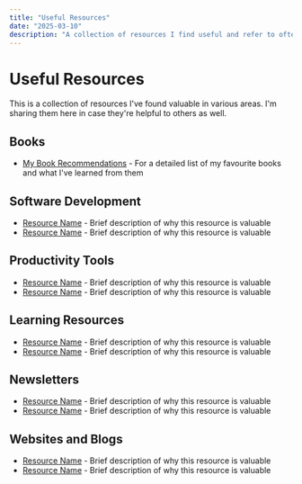 ```yaml
---
title: "Useful Resources"
date: "2025-03-10"
description: "A collection of resources I find useful and refer to often"
---
```


# Useful Resources

This is a collection of resources I've found valuable in various areas. I'm sharing them here in case they're helpful to others as well.

## Books
- [My Book Recommendations](/books) - For a detailed list of my favourite books and what I've learned from them

## Software Development
- [Resource Name](https://example.com) - Brief description of why this resource is valuable
- [Resource Name](https://example.com) - Brief description of why this resource is valuable

## Productivity Tools
- [Resource Name](https://example.com) - Brief description of why this resource is valuable
- [Resource Name](https://example.com) - Brief description of why this resource is valuable

## Learning Resources
- [Resource Name](https://example.com) - Brief description of why this resource is valuable
- [Resource Name](https://example.com) - Brief description of why this resource is valuable

## Newsletters
- [Resource Name](https://example.com) - Brief description of why this resource is valuable
- [Resource Name](https://example.com) - Brief description of why this resource is valuable

## Websites and Blogs
- [Resource Name](https://example.com) - Brief description of why this resource is valuable
- [Resource Name](https://example.com) - Brief description of why this resource is valuable